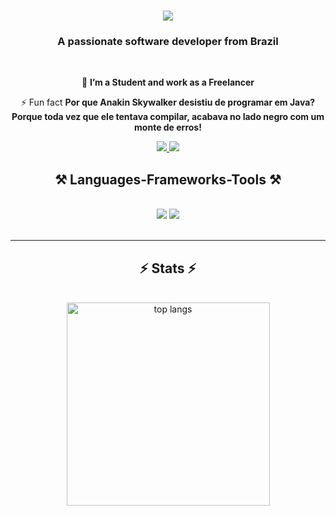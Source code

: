 <h1 align="center">
    <img src="https://readme-typing-svg.herokuapp.com/?font=Righteous&size=35&center=true&vCenter=true&width=500&height=70&duration=4000&lines=Hi+There!+👋;+I'm+Pedro+Muniz!](https://readme-typing-svg.demolab.com?font=Righteous&size=35&duration=3000&pause=100&color=1297CD&center=true&vCenter=true&random=false&width=435&lines=Hi+There!;I'm+Clara%E2%98%95%E2%99%A8%EF%B8%8F;" />
</h1>
<h3 align="center">A passionate software developer from Brazil</h3>

<br/>

<div align="center">
 
 🔭 **I’m a Student and work as a Freelancer**

⚡ Fun fact **Por que Anakin Skywalker desistiu de programar em Java?
Porque toda vez que ele tentava compilar, acabava no lado negro com um monte de erros!**

 </div>
 
<div align="center"> 
  <a href="mailto:clarapm749@gmail.com">
    <img src="https://img.shields.io/badge/Gmail-333333?style=for-the-badge&logo=gmail&logoColor=red" />
  </a>
  <a href="[https://www.linkedin.com/in/clara-morais-aa55802aa/]" target="_blank">
    <img src="https://img.shields.io/badge/LinkedIn-0077B5?style=for-the-badge&logo=linkedin&logoColor=white" target="_blank" />
  </a>
</div>

<h2 align="center">⚒️ Languages-Frameworks-Tools ⚒️</h2>
<br/>
<div align="center">
    <img src="https://skillicons.dev/icons?i=eclipse,html,css,vscode,github,figma,git" />
    <img src="https://skillicons.dev/icons?i=java,python,javascript,php,mysql,C++" /><br>
</div>

<br/>
<hr/>

<h2 align="center">⚡ Stats ⚡</h2>
<br>
<div align=center>
  <img width=325 align="center" src="https://github-readme-stats-salesp07.vercel.app/api/top-langs/?username=clarapmorais&hide=HTML&langs_count=8&layout=compact&theme=react&border_radius=10&size_weight=0.5&count_weight=0.5&exclude_repo=github-readme-stats" alt="top langs" />
</div>
